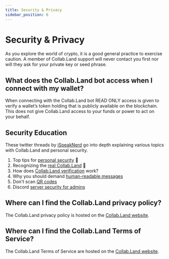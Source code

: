 ```yaml
---
title: Security & Privacy
sidebar_position: 6
---
```


# Security & Privacy

As you explore the world of crypto, it is a good general practice to exercise caution. A member of Collab.Land support will never contact you first nor will they ask for your private key or seed phrase.

## What does the Collab.Land bot access when I connect with my wallet?

When connecting with the Collab.Land bot READ ONLY access is given to verify a wallet’s token holding that is publicly available on the blockchain. This does not give Collab.Land access to your funds or power to act on your behalf.

## Security Education

These twitter threads by [iSpeakNerd](https://linktr.ee/ispeaknerd) go into depth explaining various topics with Collab.Land and personal security.

1. Top tips for [personal security](https://twitter.com/Collab_Land_/status/1618655772262666241?s=20) 🔐
2. Recognizing the [real Collab.Land](https://twitter.com/Collab_Land_/status/1621170837947838466?s=20) 🤝
3. How does [Collab.Land verification](https://twitter.com/Collab_Land_/status/1623752948831653888?s=20) work?
4. Why you should demand [human-readable messages](https://twitter.com/Collab_Land_/status/1633946556041936896?s=20)
5. Don't scan [QR codes](https://twitter.com/Collab_Land_/status/1641500275205869569?s=20)
6. Discord [server security for admins](https://twitter.com/Collab_Land_/status/1651631782129975298?s=20)

## Where can I find the Collab.Land privacy policy?

The Collab.Land privacy policy is hosted on the [Collab.Land website](https://collab.land/privacy-policy).

## Where can I find the Collab.Land Terms of Service?

The Collab.Land Terms of Service are hosted on the [Collab.Land website](https://collab.land/terms-of-service).

